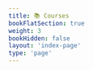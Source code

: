 ```yaml
---
title: 📚 Courses
bookFlatSection: true
weight: 3
bookHidden: false
layout: 'index-page'
type: 'page'
---
```

